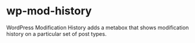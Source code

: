 # wp-mod-history
WordPress Modification History adds a metabox that shows modification history on a particular set of post types.

